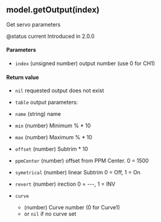 <!-- This file was generated by the script. Do not edit it, any changes will be lost! -->

## model.getOutput(index)



Get servo parameters

@status current Introduced in 2.0.0


#### Parameters

* `index` (unsigned number) output number (use 0 for CH1)



#### Return value

* `nil` requested output does not exist

* `table` output parameters:
 * `name` (string) name
 * `min` (number) Minimum % * 10
 * `max` (number) Maximum % * 10
 * `offset` (number) Subtrim * 10
 * `ppmCenter` (number) offset from PPM Center. 0 = 1500
 * `symetrical` (number) linear Subtrim 0 = Off, 1 = On
 * `revert` (number) irection 0 = ­­­---, 1 = INV
 * `curve`
   * (number) Curve number (0 for Curve1) 
   * or `nil` if no curve set 



